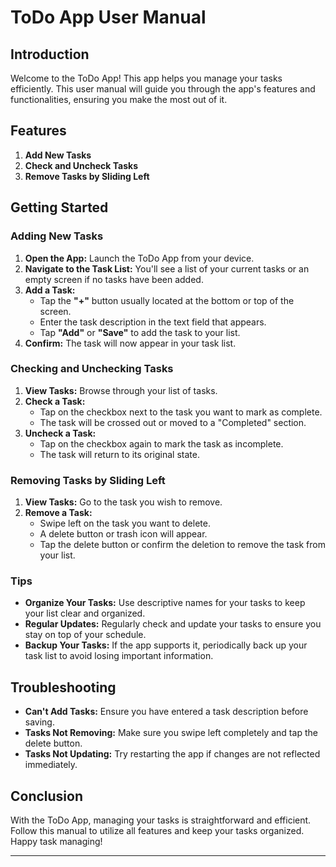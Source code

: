 # ToDo App User Manual

## Introduction

Welcome to the ToDo App! This app helps you manage your tasks efficiently. This user manual will guide you through the app's features and functionalities, ensuring you make the most out of it.

## Features

1. **Add New Tasks**
2. **Check and Uncheck Tasks**
3. **Remove Tasks by Sliding Left**

## Getting Started

### Adding New Tasks

1. **Open the App:** Launch the ToDo App from your device.
2. **Navigate to the Task List:** You'll see a list of your current tasks or an empty screen if no tasks have been added.
3. **Add a Task:**
   - Tap the **"+"** button usually located at the bottom or top of the screen.
   - Enter the task description in the text field that appears.
   - Tap **"Add"** or **"Save"** to add the task to your list.
4. **Confirm:** The task will now appear in your task list.

### Checking and Unchecking Tasks

1. **View Tasks:** Browse through your list of tasks.
2. **Check a Task:**
   - Tap on the checkbox next to the task you want to mark as complete.
   - The task will be crossed out or moved to a "Completed" section.
3. **Uncheck a Task:**
   - Tap on the checkbox again to mark the task as incomplete.
   - The task will return to its original state.

### Removing Tasks by Sliding Left

1. **View Tasks:** Go to the task you wish to remove.
2. **Remove a Task:**
   - Swipe left on the task you want to delete.
   - A delete button or trash icon will appear.
   - Tap the delete button or confirm the deletion to remove the task from your list.

### Tips

- **Organize Your Tasks:** Use descriptive names for your tasks to keep your list clear and organized.
- **Regular Updates:** Regularly check and update your tasks to ensure you stay on top of your schedule.
- **Backup Your Tasks:** If the app supports it, periodically back up your task list to avoid losing important information.

## Troubleshooting

- **Can't Add Tasks:** Ensure you have entered a task description before saving.
- **Tasks Not Removing:** Make sure you swipe left completely and tap the delete button.
- **Tasks Not Updating:** Try restarting the app if changes are not reflected immediately.

## Conclusion

With the ToDo App, managing your tasks is straightforward and efficient. Follow this manual to utilize all features and keep your tasks organized. Happy task managing!

---
